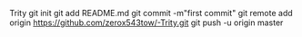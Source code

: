 Trity  git init 
git add README.md git commit -m"first commit"
git remote add origin https://github.com/zerox543tow/-Trity.git 
git push -u origin master
